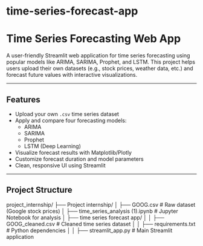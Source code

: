 # time-series-forecast-app
# Time Series Forecasting Web App

A user-friendly Streamlit web application for time series forecasting using popular models like ARIMA, SARIMA, Prophet, and LSTM. This project helps users upload their own datasets (e.g., stock prices, weather data, etc.) and forecast future values with interactive visualizations.

---

##  Features

- Upload your own `.csv` time series dataset
- Apply and compare four forecasting models:
  - ARIMA
  - SARIMA
  - Prophet
  - LSTM (Deep Learning)
- Visualize forecast results with Matplotlib/Plotly
- Customize forecast duration and model parameters
- Clean, responsive UI using Streamlit

---

##  Project Structure
project_internship/
├── Project internship/
│   ├── GOOG.csv                               # Raw dataset (Google stock prices)
│   ├── time_series_analysis (1).ipynb         # Jupyter Notebook for analysis
│   ├── time series forecast app/
│   │   ├── GOOG_cleaned.csv                   # Cleaned time series dataset
│   │   ├── requirements.txt                   # Python dependencies
│   │   ├── streamlit_app.py                   # Main Streamlit application

